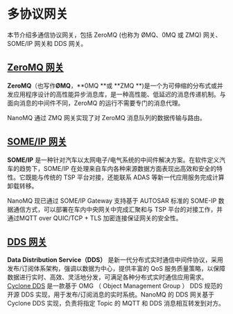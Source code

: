 # 多协议网关

本节介绍多通信协议网关，包括 ZeroMQ (也称为 ØMQ、0MQ 或 ZMQ) 网关、SOME/IP 网关和 DDS 网关。

## [ZeroMQ 网关](./zmq-gateway.md)
**ZeroMQ**（也写作**ØMQ**，**0MQ **或 **ZMQ **)是一个为可伸缩的分布式或并发应用程序设计的高性能异步消息库，是一种高性能、低延迟的消息传递机制。与面向消息的中间件不同，ZeroMQ 的运行不需要专门的消息代理。

NanoMQ 通过 ZMQ 网关实现了对 ZeroMQ 消息队列的数据传输与路由。

## [SOME/IP 网关](./someip-gateway.md)

**SOME/IP** 是一种针对汽车以太网电子/电气系统的中间件解决方案。在软件定义汽车的趋势下，SOME/IP 在处理来自车内各种来源数据方面表现出高效和安全的特性。它既能与传统的 TSP 平台对接，还能联系 ADAS 等新一代应用服务完成计算卸载转移。

NanoMQ 现已通过 SOME/IP Gateway 支持基于 AUTOSAR 标准的 SOME-IP 数据通信方式，可以部署在车内中央网关中完成汇聚和与 TSP 平台的对接工作，并通过MQTT over QUIC/TCP + TLS 加密连接保证网关的安全性。

## [DDS 网关](./dds.md)

**Data Distribution Service（DDS）** 是新一代分布式实时通信中间件协议，采用发布/订阅体系架构，强调以数据为中心，提供丰富的 QoS 服务质量策略，以保障数据进行实时、高效、灵活地分发，可满足各种分布式实时通信应用需求。 [Cyclone DDS](https://cyclonedds.io/) 是一款基于 OMG （ Object Management Group ） DDS 规范的开源 DDS 实现，用于发布/订阅消息的实时系统。NanoMQ 的 DDS 网关基于 Cyclone DDS 实现，负责将指定 Topic 的 MQTT 和 DDS 消息相互转发到对方。